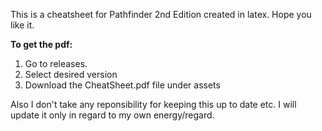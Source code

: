 This is a cheatsheet for Pathfinder 2nd Edition created in latex. Hope you like it.

**To get the pdf:**
 1. Go to releases. 
 2. Select desired version
 3. Download the CheatSheet.pdf file under assets


Also I don't take any reponsibility for keeping this up to date etc. I will update it only in regard to my own energy/regard.
